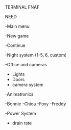 TERMINAL FNAF



NEED

-Main menu

-New game

-Continue

-Night system (1-5, 6, custom)

-Office and cameras
 - Lights
 - Doors
 - camera system
 



-Animatronics

-Bonnie
-Chica
-Foxy
-Freddy

-Power System
 - drain rate